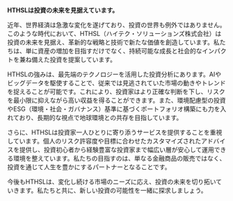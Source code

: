 **HTHSLは投資の未来を見据えています。**

近年、世界経済は急激な変化を遂げており、投資の世界も例外ではありません。このような時代において、HTHSL（ハイテク・ソリューションズ株式会社）は投資の未来を見据え、革新的な戦略と技術で新たな価値を創造しています。私たちは、単に資産の増加を目指すだけでなく、持続可能な成長と社会的なインパクトを兼ね備えた投資を提案しています。

HTHSLの強みは、最先端のテクノロジーを活用した投資分析にあります。AIやビッグデータを駆使することで、従来では見逃されていた市場の動きやトレンドを捉えることが可能です。これにより、投資家はより正確な判断を下し、リスクを最小限に抑えながら高い収益を得ることができます。また、環境配慮型の投資やESG（環境・社会・ガバナンス）基準に基づくポートフォリオ構築にも力を入れており、長期的な視点で地球環境との共存を目指しています。

さらに、HTHSLは投資家一人ひとりに寄り添うサービスを提供することを重視しています。個人のリスク許容度や目標に合わせたカスタマイズされたアドバイスを提供し、投資初心者から経験豊富な投資家まで幅広い層が安心して運用できる環境を整えています。私たちの目指すのは、単なる金融商品の販売ではなく、投資を通じて人生を豊かにするパートナーとなることです。

今後もHTHSLは、変化し続ける市場のニーズに応え、投資の未来を切り拓いていきます。私たちと共に、新しい投資の可能性を一緒に探求しましょう。